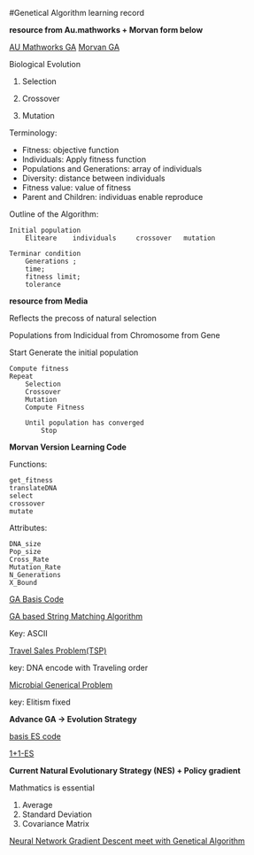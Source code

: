 #Genetical Algorithm learning record

**resource from Au.mathworks + Morvan form below**

[AU Mathworks GA](https://au.mathworks.com/help/gads/how-the-genetic-algorithm-works.html)
[Morvan GA](https://morvanzhou.github.io/)

Biological Evolution

1. Selection

2. Crossover

3. Mutation

Terminology:

* Fitness: objective function
* Individuals: Apply fitness function
* Populations and Generations: array of individuals
* Diversity: distance between individuals
* Fitness value: value of fitness
* Parent and Children: individuas enable reproduce

Outline of the Algorithm:

	Initial population 
		Eliteare 	individuals 	crossover 	mutation

	Terminar condition
		Generations ; 
		time; 
		fitness limit; 
		tolerance

**resource from Media**

Reflects the precoss of natural selection

Populations from Indicidual from Chromosome from Gene

Start
Generate the initial population

	Compute fitness
	Repeat
		Selection
		Crossover
		Mutation
		Compute Fitness

		Until population has converged
			Stop

**Morvan Version Learning Code**

Functions:

	get_fitness
	translateDNA
	select
	crossover
	mutate

Attributes:

	DNA_size
	Pop_size
	Cross_Rate
	Mutation_Rate
	N_Generations
	X_Bound

[GA Basis Code](https://github.com/waylen94/Machine-Learning-Case-Study/blob/master/Genetical%20Algorithm/Genetic%20Algorithm_basis.py)



[GA based String Matching Algorithm](https://github.com/waylen94/Machine-Learning-Case-Study/blob/master/Genetical%20Algorithm/Genetic%20Algorithm_string_match.py)

Key: ASCII


[Travel Sales Problem(TSP)](https://github.com/waylen94/Machine-Learning-Case-Study/blob/master/Genetical%20Algorithm/Genetic%20Algorithm_Travel_Sales.py)

key: DNA encode with Traveling order



[Microbial Generical Problem](https://github.com/waylen94/Machine-Learning-Case-Study/blob/master/Genetical%20Algorithm/Genetic%20Algorithm_Microbial_GA.py)

key: Elitism fixed


**Advance GA -> Evolution Strategy**

[basis ES code](https://github.com/waylen94/Machine-Learning-Case-Study/blob/master/Genetical%20Algorithm/Evolution%20strategy.py)


[1+1-ES](https://github.com/waylen94/Machine-Learning-Case-Study/blob/master/Genetical%20Algorithm/Evolution%20strategy_1%2B1.py)




**Current Natural Evolutionary Strategy (NES) + Policy gradient**

Mathmatics is essential

1. Average 
2. Standard Deviation
3. Covariance Matrix


[Neural Network Gradient Descent meet with Genetical Algorithm](https://github.com/waylen94/Machine-Learning-Case-Study/blob/master/Genetical%20Algorithm/Evolution%20strategy_gradient.py)









